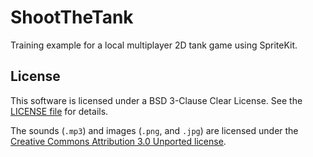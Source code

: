 # ShootTheTank

Training example for a local multiplayer 2D tank game using SpriteKit.

## License

This software is licensed under a BSD 3-Clause Clear License. See the [LICENSE file](./LICENSE) for details.

The sounds (`.mp3`) and images (`.png`, and `.jpg`) are licensed under the [Creative Commons Attribution 3.0 Unported license](https://creativecommons.org/licenses/by/3.0/).